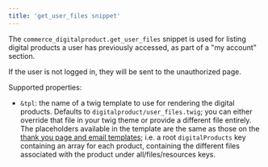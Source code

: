 ```yaml
---
title: 'get_user_files snippet'
---
```


The `commerce_digitalproduct.get_user_files` snippet is used for listing digital products a user has previously accessed, as part of a "my account" section.

If the user is not logged in, they will be sent to the unauthorized page.

Supported properties:

- `&tpl`: the name of a twig template to use for rendering the digital products. Defaults to `digitalproduct/user_files.twig`; you can either override that file in your twig theme or provide a different file entirely.
  The placeholders available in the template are the same as those on the [thank you page and email templates](ThankYou); i.e. a root `digitalProducts` key containing an array for each product, containing the different files associated with the product under all/files/resources keys.
